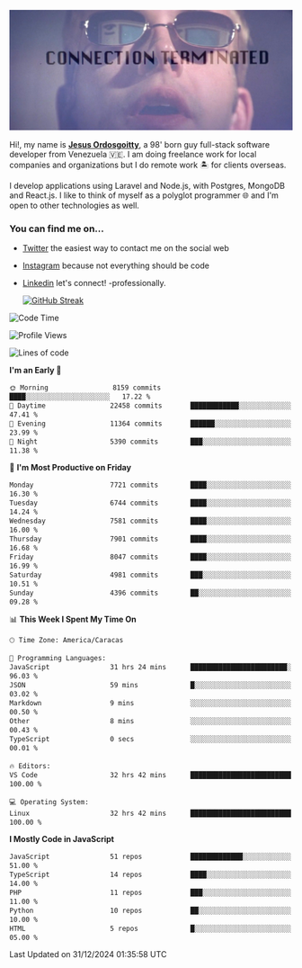 ![hackers movie reference](./disconnected.jpg)

Hi!, my name is [**Jesus Ordosgoitty**](https://jodaz.dev), a 98' born guy full-stack software developer from Venezuela 🇻🇪. I am doing freelance work for local companies and organizations but I do remote work 🏝️ for clients overseas. 

I develop applications using Laravel and Node.js, with Postgres, MongoDB and React.js. I like to think of myself as a polyglot programmer 🌐 and I'm open to other technologies as well.

### You can find me on...

- [Twitter](https://twitter.com/jodaz_) the easiest way to contact me on the social web
- [Instagram](https://instagram.com/jodaz_) because not everything should be code
- [Linkedin](https://linkedin.com/in/jodaz) let's connect! -professionally.


    [![GitHub Streak](https://streak-stats.demolab.com?user=jodaz&theme=tokyonight)](https://git.io/streak-stats)

<!--START_SECTION:waka-->
![Code Time](http://img.shields.io/badge/Code%20Time-7%2C661%20hrs%2012%20mins-blue)

![Profile Views](http://img.shields.io/badge/Profile%20Views-0-blue)

![Lines of code](https://img.shields.io/badge/From%20Hello%20World%20I%27ve%20Written-82.6%20million%20lines%20of%20code-blue)

**I'm an Early 🐤** 

```text
🌞 Morning                8159 commits        ████░░░░░░░░░░░░░░░░░░░░░   17.22 % 
🌆 Daytime                22458 commits       ████████████░░░░░░░░░░░░░   47.41 % 
🌃 Evening                11364 commits       ██████░░░░░░░░░░░░░░░░░░░   23.99 % 
🌙 Night                  5390 commits        ███░░░░░░░░░░░░░░░░░░░░░░   11.38 % 
```
📅 **I'm Most Productive on Friday** 

```text
Monday                   7721 commits        ████░░░░░░░░░░░░░░░░░░░░░   16.30 % 
Tuesday                  6744 commits        ████░░░░░░░░░░░░░░░░░░░░░   14.24 % 
Wednesday                7581 commits        ████░░░░░░░░░░░░░░░░░░░░░   16.00 % 
Thursday                 7901 commits        ████░░░░░░░░░░░░░░░░░░░░░   16.68 % 
Friday                   8047 commits        ████░░░░░░░░░░░░░░░░░░░░░   16.99 % 
Saturday                 4981 commits        ███░░░░░░░░░░░░░░░░░░░░░░   10.51 % 
Sunday                   4396 commits        ██░░░░░░░░░░░░░░░░░░░░░░░   09.28 % 
```


📊 **This Week I Spent My Time On** 

```text
🕑︎ Time Zone: America/Caracas

💬 Programming Languages: 
JavaScript               31 hrs 24 mins      ████████████████████████░   96.03 % 
JSON                     59 mins             █░░░░░░░░░░░░░░░░░░░░░░░░   03.02 % 
Markdown                 9 mins              ░░░░░░░░░░░░░░░░░░░░░░░░░   00.50 % 
Other                    8 mins              ░░░░░░░░░░░░░░░░░░░░░░░░░   00.43 % 
TypeScript               0 secs              ░░░░░░░░░░░░░░░░░░░░░░░░░   00.01 % 

🔥 Editors: 
VS Code                  32 hrs 42 mins      █████████████████████████   100.00 % 

💻 Operating System: 
Linux                    32 hrs 42 mins      █████████████████████████   100.00 % 
```

**I Mostly Code in JavaScript** 

```text
JavaScript               51 repos            █████████████░░░░░░░░░░░░   51.00 % 
TypeScript               14 repos            ████░░░░░░░░░░░░░░░░░░░░░   14.00 % 
PHP                      11 repos            ███░░░░░░░░░░░░░░░░░░░░░░   11.00 % 
Python                   10 repos            ██░░░░░░░░░░░░░░░░░░░░░░░   10.00 % 
HTML                     5 repos             █░░░░░░░░░░░░░░░░░░░░░░░░   05.00 % 
```




 Last Updated on 31/12/2024 01:35:58 UTC
<!--END_SECTION:waka-->
